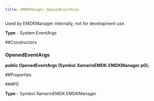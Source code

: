 ```yaml
---
title: EMDKManager.OpenedEventArgs
---
```

Used by EMDKManager internally, not for development use.

**Type** - System.EventArgs

##Constructors
### OpenedEventArgs 
**public OpenedEventArgs (Symbol.XamarinEMDK.EMDKManager p0);**

##Properties

###P0

        

**Type** - Symbol.XamarinEMDK.EMDKManager



